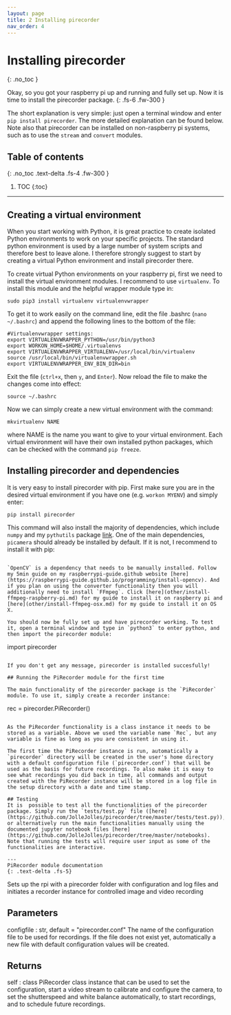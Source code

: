 ```yaml
---
layout: page
title: 2 Installing pirecorder
nav_order: 4
---
```


# Installing pirecorder
{: .no_toc }

Okay, so you got your raspberry pi up and running and fully set up. Now it is time to install the pirecorder package.
{: .fs-6 .fw-300 }

The short explanation is very simple: just open a terminal window and enter `pip install pirecorder`. The more detailed explanation can be found below. Note also that pirecorder can be installed on non-raspberry pi systems, such as to use the `stream` and `convert` modules.

## Table of contents
{: .no_toc .text-delta .fs-4 .fw-300 }

1. TOC
{:toc}
---

## Creating a virtual environment

When you start working with Python, it is great practice to create isolated Python environments to work on your specific projects. The standard python environment is used by a large number of system scripts and therefore best to leave alone. I therefore strongly suggest to start by creating a virtual Python environment and install pirecorder there.  

To create virtual Python environments on your raspberry pi, first we need to install the virtual environment modules. I recommend to use `virtualenv`. To install this module and the helpful wrapper module type in:

```
sudo pip3 install virtualenv virtualenvwrapper
```

To get it to work easily on the command line, edit the file .bashrc (`nano ~/.bashrc`) and append the following lines to the bottom of the file:

```
#Virtualenvwrapper settings:
export VIRTUALENVWRAPPER_PYTHON=/usr/bin/python3
export WORKON_HOME=$HOME/.virtualenvs
export VIRTUALENVWRAPPER_VIRTUALENV=/usr/local/bin/virtualenv
source /usr/local/bin/virtualenvwrapper.sh
export VIRTUALENVWRAPPER_ENV_BIN_DIR=bin
```

Exit the file (`ctrl+x`, then `y`, and `Enter`). Now reload the file to make the changes come into effect:

```
source ~/.bashrc
```

Now we can simply create a new virtual environment with the command:

```
mkvirtualenv NAME
```

where NAME is the name you want to give to your virtual environment. Each virtual environment will have their own installed python packages, which can be checked with the command `pip freeze`.

## Installing pirecorder and dependencies

It is very easy to install pirecorder with pip. First make sure you are in the desired virtual environment if you have one (e.g. `workon MYENV`) and simply enter:

```
pip install pirecorder
```

This command will also install the majority of dependencies, which include `numpy` and my `pythutils` package [link](https://github.com/jollejolles/pythutils). One of the main dependencies, `picamera` should already be installed by default. If it is not, I recommend to install it with pip:

```sudo pip install "pirecorder[array]"

`OpenCV` is a dependency that needs to be manually installed. Follow my 5min guide on my raspberrypi-guide.github website [here](https://raspberrypi-guide.github.io/programming/install-opencv). And if you plan on using the converter functionality then you will additionally need to install `FFmpeg`. Click [here](other/install-ffmpeg-raspberry-pi.md) for my guide to install it on raspberry pi and [here](other/install-ffmpeg-osx.md) for my guide to install it on OS X.

You should now be fully set up and have pirecorder working. To test it, open a terminal window and type in `python3` to enter python, and then import the pirecorder module:

```
import pirecorder
```

If you don't get any message, pirecorder is installed succesfully!

## Running the PiRecorder module for the first time

The main functionality of the pirecorder package is the `PiRecorder` module. To use it, simply create a recorder instance:

```
rec = pirecorder.PiRecorder()
```

As the PiRecorder functionality is a class instance it needs to be stored as a variable. Above we used the variable name `Rec`, but any variable is fine as long as you are consistent in using it.

The first time the PiRecorder instance is run, automatically a `pirecorder` directory will be created in the user's home directory with a default configuration file (`pirecorder.conf`) that will be used as the basis for future recordings. To also make it is easy to see what recordings you did back in time, all commands and output created with the PiRecorder instance will be stored in a log file in the setup directory with a date and time stamp.

## Testing
It is  possible to test all the functionalities of the pirecorder package. Simply run the `tests/test.py` file ([here](https://github.com/JolleJolles/pirecorder/tree/master/tests/test.py)), or alternatively run the main functionalities manually using the documented jupyter notebook files [here](https://github.com/JolleJolles/pirecorder/tree/master/notebooks). Note that running the tests will require user input as some of the functionalities are interactive.

---
PiRecorder module documentation
{: .text-delta .fs-5}

```
Sets up the rpi with a pirecorder folder with configuration and log files
and initiates a recorder instance for controlled image and video recording

Parameters
----------
configfile : str, default = "pirecorder.conf"
    The name of the configuration file to be used for recordings. If the
    file does not exist yet, automatically a new file with default
    configuration values will be created.

Returns
-------
self : class
    PiRecorder class instance that can be used to set the configuration,
    start a video stream to calibrate and configure the camera, to set the
    shutterspeed and white balance automatically, to start recordings, and
    to schedule future recordings.
```
